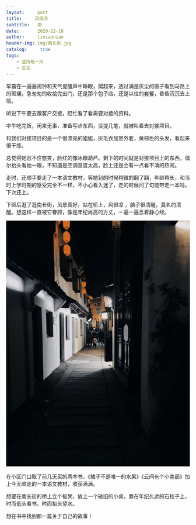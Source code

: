 ```yaml
---
layout:     post
title:     风很凉
subtitle:   雨
date:       2020-12-18
author:     liniaoniao
header-img: img/南长街.jpg
catalog: 	 true
tags:
    - 坚持每一天
    - 生活
---
```


早晨在一遍遍闹钟和天气提醒声中睁眼，爬起来，透过满是灰尘的窗子看到马路上的斑斓，急匆匆的收拾完出门，还是那个包子店，还是以往的套餐，昏昏沉沉去上班。

听说下午要去跟客户交接，赶忙看了看需要对接的资料。

中午吃完饭，闲来无事，准备写点东西，没提几笔，就被叫着去对接项目。

和我们对接项目的是一个很漂亮的姐姐，灰毛衣加黑外套，黄棕色的头发，看起来很干练。

总觉得她忍不住憋笑，脸红的像冰糖葫芦。剩下的时间就是对接项目上的东西。偶尔抬头看她一眼，不知道是空调温度太高，脸上还是会有一点看不清的热闹。

走时，还顺手要走了一本语文教材，等她到的时候稍微的翻了翻，年龄稍长，和当时上学时期的感受完全不一样，不小心看入迷了，走的时候问了句能带走一本吗，下次还上。

下班后逛了逛南长街，风景真好，站在桥上，风很凉 ，脑子很清醒，莫名的清醒。想这样一直被它眷顾，像是年纪尚高的方丈，一遍一遍念着静心经。

![](https://github.com/libangchui/libangchui.github.io/blob/master/img/南长街1.jpg?raw=true)

在小区门口取了前几天买的两本书，《橘子不是唯一的水果》《云间有个小卖部》加上今天顺走的一本语文教材，收获满满。

想要在南长街的桥上立个板凳，放上一个破旧的小桌，靠在年纪久远的石柱子上，时而低头看书，时而抬头望水。

想在书中找到那一篇关于自己的故事！

